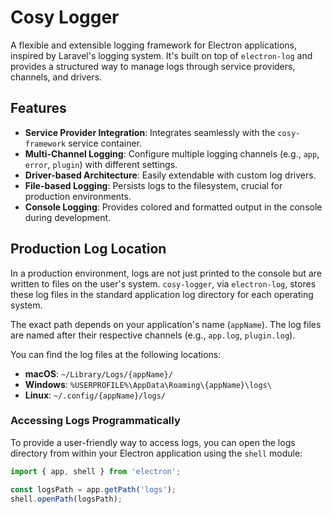# Cosy Logger

A flexible and extensible logging framework for Electron applications, inspired by Laravel's logging system. It's built on top of `electron-log` and provides a structured way to manage logs through service providers, channels, and drivers.

## Features

- **Service Provider Integration**: Integrates seamlessly with the `cosy-framework` service container.
- **Multi-Channel Logging**: Configure multiple logging channels (e.g., `app`, `error`, `plugin`) with different settings.
- **Driver-based Architecture**: Easily extendable with custom log drivers.
- **File-based Logging**: Persists logs to the filesystem, crucial for production environments.
- **Console Logging**: Provides colored and formatted output in the console during development.

## Production Log Location

In a production environment, logs are not just printed to the console but are written to files on the user's system. `cosy-logger`, via `electron-log`, stores these log files in the standard application log directory for each operating system.

The exact path depends on your application's name (`appName`). The log files are named after their respective channels (e.g., `app.log`, `plugin.log`).

You can find the log files at the following locations:

- **macOS**: `~/Library/Logs/{appName}/`
- **Windows**: `%USERPROFILE%\AppData\Roaming\{appName}\logs\`
- **Linux**: `~/.config/{appName}/logs/`

### Accessing Logs Programmatically

To provide a user-friendly way to access logs, you can open the logs directory from within your Electron application using the `shell` module:

```typescript
import { app, shell } from 'electron';

const logsPath = app.getPath('logs');
shell.openPath(logsPath);
```
